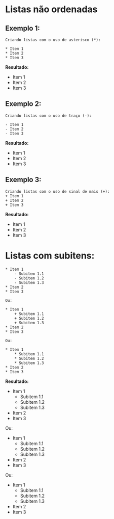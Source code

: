 # **Listas não ordenadas**

## **Exemplo 1**: 

    Criando listas com o uso de asterisco (*):

    * Item 1
    * Item 2
    * Item 3

**Resultado:**

* Item 1
* Item 2
* Item 3

## **Exemplo 2**: 

    Criando listas com o uso de traço (-):

    - Item 1
    - Item 2
    - Item 3 

**Resultado:**

- Item 1
- Item 2
- Item 3

## **Exemplo 3**: 

    Criando listas com o uso de sinal de mais (+):
    + Item 1
    + Item 2
    + Item 3

**Resultado:**
+ Item 1
+ Item 2
+ Item 3

# **Listas com subitens**:

    * Item 1
        - Subitem 1.1
        - Subitem 1.2
        - Subitem 1.3
    * Item 2
    * Item 3

    Ou:

    * Item 1
        + Subitem 1.1
        + Subitem 1.2
        + Subitem 1.3
    * Item 2
    * Item 3

    Ou:

    * Item 1
        * Subitem 1.1
        * Subitem 1.2
        * Subitem 1.3
    * Item 2
    * Item 3

**Resultado:**

* Item 1
    - Subitem 1.1
    - Subitem 1.2
    - Subitem 1.3
* Item 2
* Item 3

Ou:

* Item 1
    + Subitem 1.1
    + Subitem 1.2
    + Subitem 1.3
* Item 2
* Item 3

Ou:

* Item 1
    * Subitem 1.1
    * Subitem 1.2
    * Subitem 1.3
* Item 2
* Item 3